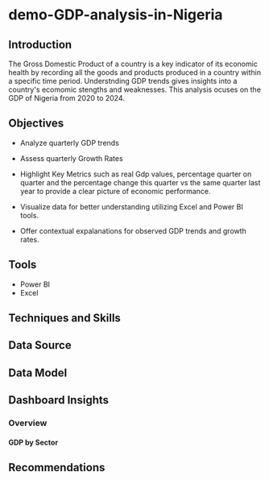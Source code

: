 # demo-GDP-analysis-in-Nigeria

## Introduction
The Gross Domestic Product of a country is a key indicator of its economic health by recording all the goods and products produced in a country within a specific time period. Understnding GDP trends gives insights into a country's ecomomic stengths and weaknesses. This analysis ocuses on the GDP of Nigeria from 2020 to 2024.

## Objectives
- Analyze quarterly GDP trends

- Assess quarterly Growth Rates

- Highlight Key Metrics such as real Gdp values, percentage quarter on quarter and the percentage change this quarter vs the same quarter last year to provide a clear picture of economic performance.

- Visualize data for better understanding utilizing Excel and Power BI tools.

- Offer contextual expalanations for observed GDP trends and growth rates.

## Tools
- Power BI
- Excel

## Techniques and Skills

## Data Source

## Data Model

## Dashboard Insights
### Overview
#### GDP by Sector

## Recommendations

